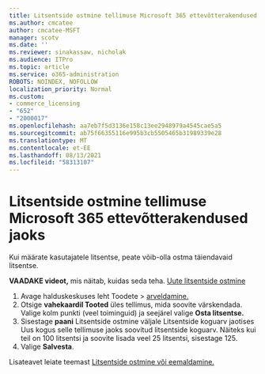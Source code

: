 ```yaml
---
title: Litsentside ostmine tellimuse Microsoft 365 ettevõtterakendused jaoks
ms.author: cmcatee
author: cmcatee-MSFT
manager: scotv
ms.date: ''
ms.reviewer: sinakassaw, nicholak
ms.audience: ITPro
ms.topic: article
ms.service: o365-administration
ROBOTS: NOINDEX, NOFOLLOW
localization_priority: Normal
ms.custom:
- commerce_licensing
- "652"
- "2000017"
ms.openlocfilehash: aa7eb7f5d3136e158c13ee2948979a4545cae5a5
ms.sourcegitcommit: ab75f66355116e995b3cb5505465b31989339e28
ms.translationtype: MT
ms.contentlocale: et-EE
ms.lasthandoff: 08/13/2021
ms.locfileid: "58313107"
---
```

# <a name="how-to-buy-licenses-for-your-microsoft-365-apps-for-business-subscription"></a>Litsentside ostmine tellimuse Microsoft 365 ettevõtterakendused jaoks

Kui määrate kasutajatele litsentse, peate võib-olla ostma täiendavaid litsentse.

**VAADAKE videot,** mis näitab, kuidas seda teha. [Uute litsentside ostmine](https://go.microsoft.com/fwlink/p/?linkid=2154857)
  
1. Avage halduskeskuses leht Toodete  >  [arveldamine.](https://go.microsoft.com/fwlink/p/?linkid=842054)
2. Otsige **vahekaardil Tooted** üles tellimus, mida soovite värskendada. Valige kolm punkti (veel toiminguid) ja seejärel valige **Osta litsentse.**
3. Sisestage **paani** Litsentside  ostmine väljale  Litsentside koguarv jaotises Uus kogus selle tellimuse jaoks soovitud litsentside koguarv. Näiteks kui teil on 100 litsentsi ja soovite lisada veel 25 litsentsi, sisestage 125.
4. Valige **Salvesta**.

Lisateavet leiate teemast [Litsentside ostmine või eemaldamine.](https://docs.microsoft.com/microsoft-365/commerce/licenses/buy-licenses)